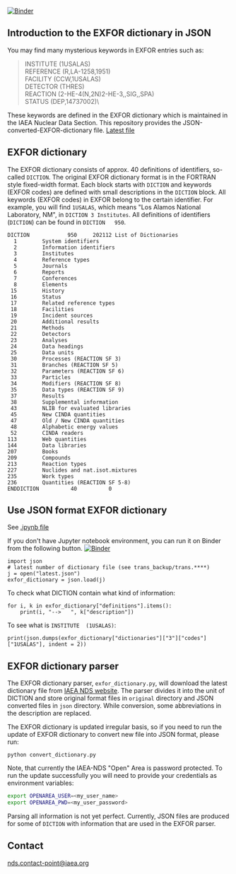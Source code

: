 [![Binder](https://mybinder.org/badge_logo.svg)](https://mybinder.org/v2/gh/IAEA-NDS/exfor_dictionary/main?labpath=example/example.ipynb)

## Introduction to the EXFOR dictionary in JSON
You may find many mysterious keywords in EXFOR entries such as:

> INSTITUTE  (1USALAS)\
> REFERENCE  (R,LA-1258,1951)\
> FACILITY   (CCW,1USALAS)\
> DETECTOR   (THRES) \
> REACTION   (2-HE-4(N,2N)2-HE-3,,SIG,,SPA)\
> STATUS     (DEP,14737002)\

These keywords are defined in the EXFOR dictionary which is maintained in the IAEA Nuclear Data Section. This repository provides the JSON-converted-EXFOR-dictionary file. [Latest file](latest.json)



## EXFOR dictionary
The EXFOR dictionary consists of approx. 40 definitions of identifiers, so-called ```DICTION```. The original EXFOR dictionary format is in the FORTRAN style fixed-width format. Each block starts with ```DICTION``` and keywords (EXFOR codes) are defined with small descriptions in the ```DICTION``` block. All keywords (EXFOR codes) in EXFOR belong to the certain identifier. For example, you will find ```1USALAS```, which means "Los Alamos National Laboratory, NM", in ```DICTION 3 Institutes```. All definitions of identifiers (```DICTION```) can be found in ```DICTION   950```. 

```
DICTION            950     202112 List of Dictionaries  
  1        System identifiers                           
  2        Information identifiers                      
  3        Institutes                                   
  4        Reference types                              
  5        Journals                                     
  6        Reports                                      
  7        Conferences                                  
  8        Elements                                     
 15        History                                      
 16        Status                                       
 17        Related reference types                      
 18        Facilities                                   
 19        Incident sources                             
 20        Additional results                           
 21        Methods                                      
 22        Detectors                                    
 23        Analyses                                     
 24        Data headings                                
 25        Data units                                   
 30        Processes (REACTION SF 3)                    
 31        Branches (REACTION SF 5)                     
 32        Parameters (REACTION SF 6)                   
 33        Particles                                    
 34        Modifiers (REACTION SF 8)                    
 35        Data types (REACTION SF 9)                   
 37        Results                                      
 38        Supplemental information                     
 43        NLIB for evaluated libraries                 
 45        New CINDA quantities                         
 47        Old / New CINDA quantities                   
 48        Alphabetic energy values                     
 52        CINDA readers                                
113        Web quantities                               
144        Data libraries                               
207        Books                                        
209        Compounds                                    
213        Reaction types                               
227        Nuclides and nat.isot.mixtures               
235        Work types                                   
236        Quantities (REACTION SF 5-8)                 
ENDDICTION          40          0                       
```



## Use JSON format EXFOR dictionary
See [.ipynb file](https://github.com/IAEA-NDS/exfor_dictionary/blob/main/example/example.ipynb) 

If you don't have Jupyter notebook environment, you can run it on Binder from the following button. [![Binder](https://mybinder.org/badge_logo.svg)](https://mybinder.org/v2/gh/IAEA-NDS/exfor_dictionary/main?labpath=example/example.ipynb)

```
import json
# latest number of dictionary file (see trans_backup/trans.****)
j = open("latest.json")
exfor_dictionary = json.load(j)
```

To check what DICTION contain what kind of information:

```
for i, k in exfor_dictionary["definitions"].items():
    print(i, "-->   ", k["description"])
```

To see what is ```INSTITUTE  (1USALAS)```:

```
print(json.dumps(exfor_dictionary["dictionaries"]["3"]["codes"]["1USALAS"], indent = 2))
```


## EXFOR dictionary parser
The EXFOR dictionary parser, ``exfor_dictionary.py``, will download the latest dictionary file from [IAEA NDS website](https://nds.iaea.org/nrdc/ndsx4/trans/dictionaries/). The parser divides it into the unit of DICTION and store original format files in ``original`` directory and JSON converted files in ``json`` directory. While conversion, some abbreviations in the description are replaced.

The EXFOR dictionary is updated irregular basis, so if you need to run the update of EXFOR dictionary to convert new file into JSON format, please run:

```
python convert_dictionary.py
```

Note, that currently the IAEA-NDS "Open" Area is password protected. To run the update successfully you will need to provide your credentials as environment variables:

```bash
export OPENAREA_USER=<my_user_name>
export OPENAREA_PWD=<my_user_password>
```

Parsing all information is not yet perfect. Currently, JSON files are produced for some of ```DICTION``` with information that are used in the EXFOR parser. 

## Contact
nds.contact-point@iaea.org
